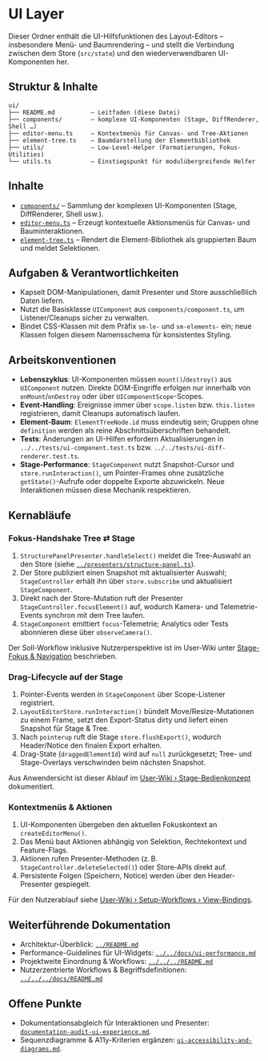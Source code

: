 # UI Layer

Dieser Ordner enthält die UI-Hilfsfunktionen des Layout-Editors – insbesondere Menü- und Baumrendering – und stellt die Verbindung zwischen dem Store (`src/state`) und den wiederverwendbaren UI-Komponenten her.

## Struktur & Inhalte

```
ui/
├── README.md          – Leitfaden (diese Datei)
├── components/        – komplexe UI-Komponenten (Stage, DiffRenderer, Shell …)
├── editor-menu.ts     – Kontextmenüs für Canvas- und Tree-Aktionen
├── element-tree.ts    – Baumdarstellung der Elementbibliothek
├── utils/             – Low-Level-Helper (Formatierungen, Fokus-Utilities)
└── utils.ts           – Einstiegspunkt für modulübergreifende Helfer
```

## Inhalte
- [`components/`](components/README.md) – Sammlung der komplexen UI-Komponenten (Stage, DiffRenderer, Shell usw.).
- [`editor-menu.ts`](editor-menu.ts) – Erzeugt kontextuelle Aktionsmenüs für Canvas- und Bauminteraktionen.
- [`element-tree.ts`](element-tree.ts) – Rendert die Element-Bibliothek als gruppierten Baum und meldet Selektionen.

## Aufgaben & Verantwortlichkeiten
- Kapselt DOM-Manipulationen, damit Presenter und Store ausschließlich Daten liefern.
- Nutzt die Basisklasse `UIComponent` aus `components/component.ts`, um Listener/Cleanups sicher zu verwalten.
- Bindet CSS-Klassen mit dem Präfix `sm-le-` und `sm-elements-` ein; neue Klassen folgen diesem Namensschema für konsistentes Styling.

## Arbeitskonventionen
- **Lebenszyklus**: UI-Komponenten müssen `mount()`/`destroy()` aus `UIComponent` nutzen. Direkte DOM-Eingriffe erfolgen nur innerhalb von `onMount`/`onDestroy` oder über `UIComponentScope`-Scopes.
- **Event-Handling**: Ereignisse immer über `scope.listen` bzw. `this.listen` registrieren, damit Cleanups automatisch laufen.
- **Element-Baum**: `ElementTreeNode.id` muss eindeutig sein; Gruppen ohne `definition` werden als reine Abschnittsüberschriften behandelt.
- **Tests**: Änderungen an UI-Hilfen erfordern Aktualisierungen in `../../tests/ui-component.test.ts` bzw. `../../tests/ui-diff-renderer.test.ts`.
- **Stage-Performance**: `StageComponent` nutzt Snapshot-Cursor und `store.runInteraction()`, um Pointer-Frames ohne zusätzliche `getState()`-Aufrufe oder doppelte Exporte abzuwickeln. Neue Interaktionen müssen diese Mechanik respektieren.

## Kernabläufe

### Fokus-Handshake Tree ⇄ Stage
1. `StructurePanelPresenter.handleSelect()` meldet die Tree-Auswahl an den Store (siehe [`../presenters/structure-panel.ts`](../presenters/structure-panel.ts)).
2. Der Store publiziert einen Snapshot mit aktualisierter Auswahl; `StageController` erhält ihn über `store.subscribe` und aktualisiert `StageComponent`.
3. Direkt nach der Store-Mutation ruft der Presenter `StageController.focusElement()` auf, wodurch Kamera- und Telemetrie-Events synchron mit dem Tree laufen.
4. `StageComponent` emittiert `focus`-Telemetrie; Analytics oder Tests abonnieren diese über `observeCamera()`.

Der Soll-Workflow inklusive Nutzerperspektive ist im User-Wiki unter [Stage-Fokus & Navigation](../../../docs/stage-instrumentation.md#kamera-telemetrie) beschrieben.

### Drag-Lifecycle auf der Stage
1. Pointer-Events werden in `StageComponent` über Scope-Listener registriert.
2. `LayoutEditorStore.runInteraction()` bündelt Move/Resize-Mutationen zu einem Frame, setzt den Export-Status dirty und liefert einen Snapshot für Stage & Tree.
3. Nach `pointerup` ruft die Stage `store.flushExport()`, wodurch Header/Notice den finalen Export erhalten.
4. Drag-State (`draggedElementId`) wird auf `null` zurückgesetzt; Tree- und Stage-Overlays verschwinden beim nächsten Snapshot.

Aus Anwendersicht ist dieser Ablauf im [User-Wiki › Stage-Bedienkonzept](../../../docs/stage-instrumentation.md#tests--qualit%C3%A4tssicherung) dokumentiert.

### Kontextmenüs & Aktionen
1. UI-Komponenten übergeben den aktuellen Fokuskontext an `createEditorMenu()`.
2. Das Menü baut Aktionen abhängig von Selektion, Rechtekontext und Feature-Flags.
3. Aktionen rufen Presenter-Methoden (z. B. `StageController.deleteSelected()`) oder Store-APIs direkt auf.
4. Persistente Folgen (Speichern, Notice) werden über den Header-Presenter gespiegelt.

Für den Nutzerablauf siehe [User-Wiki › Setup-Workflows › View-Bindings](../../../docs/README.md#setup-workflows).

## Weiterführende Dokumentation
- Architektur-Überblick: [`../README.md`](../README.md)
- Performance-Guidelines für UI-Widgets: [`../../docs/ui-performance.md`](../../docs/ui-performance.md)
- Projektweite Einordnung & Workflows: [`../../../README.md`](../../../README.md)
- Nutzerzentrierte Workflows & Begriffsdefinitionen: [`../../../docs/README.md`](../../../docs/README.md)

## Offene Punkte

- Dokumentationsabgleich für Interaktionen und Presenter: [`documentation-audit-ui-experience.md`](../../todo/documentation-audit-ui-experience.md).
- Sequenzdiagramme & A11y-Kriterien ergänzen: [`ui-accessibility-and-diagrams.md`](../../todo/ui-accessibility-and-diagrams.md).
